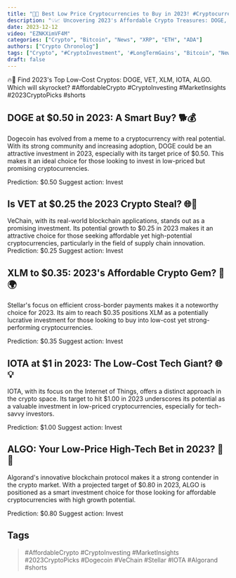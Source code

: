```yaml
---
title: "🚀🔥 Best Low Price Cryptocurrencies to Buy in 2023! #Cryptocurrencies #2023 #2024 #halving"
description: "💡📈 Uncovering 2023's Affordable Crypto Treasures: DOGE, VET, XLM, IOTA, ALGO. Find out which low-price cryptos are set to soar! #CryptoInvestment #2023Trends #BudgetCrypto #Dogecoin #VeChain #Stellar #IOTA #Algorand #shorts #MarketAnalysis"
date: 2023-12-12
video: "EZNKXimVF4M"
categories: ["Crypto", "Bitcoin", "News", "XRP", "ETH", "ADA"]
authors: ["Crypto Chronolog"]
tags: ["Crypto", "#CryptoInvestment", '#LongTermGains', "Bitcoin", "News", "Solana", "XRP", "ETH", "ADA"]
draft: false
---
```


🔥🌟 Find 2023's Top Low-Cost Cryptos: DOGE, VET, XLM, IOTA, ALGO. Which will skyrocket? #AffordableCrypto #CryptoInvesting #MarketInsights #2023CryptoPicks #shorts

## DOGE at $0.50 in 2023: A Smart Buy? 🐕💰

Dogecoin has evolved from a meme to a cryptocurrency with real potential. With its strong community and increasing adoption, DOGE could be an attractive investment in 2023, especially with its target price of $0.50. This makes it an ideal choice for those looking to invest in low-priced but promising cryptocurrencies.

Prediction: $0.50
Suggest action: Invest

## Is VET at $0.25 the 2023 Crypto Steal? 🌐🔗

VeChain, with its real-world blockchain applications, stands out as a promising investment. Its potential growth to $0.25 in 2023 makes it an attractive choice for those seeking affordable yet high-potential cryptocurrencies, particularly in the field of supply chain innovation.
Prediction: $0.25
Suggest action: Invest

## XLM to $0.35: 2023's Affordable Crypto Gem? 💫🌍

Stellar's focus on efficient cross-border payments makes it a noteworthy choice for 2023. Its aim to reach $0.35 positions XLM as a potentially lucrative investment for those looking to buy into low-cost yet strong-performing cryptocurrencies.

Prediction: $0.35
Suggest action: Invest

## IOTA at $1 in 2023: The Low-Cost Tech Giant? 🌐💡

IOTA, with its focus on the Internet of Things, offers a distinct approach in the crypto space. Its target to hit $1.00 in 2023 underscores its potential as a valuable investment in low-priced cryptocurrencies, especially for tech-savvy investors.

Prediction: $1.00
Suggest action: Invest

## ALGO: Your Low-Price High-Tech Bet in 2023? 🚀🔑

Algorand's innovative blockchain protocol makes it a strong contender in the crypto market. With a projected target of $0.80 in 2023, ALGO is positioned as a smart investment choice for those looking for affordable cryptocurrencies with high growth potential.

Prediction: $0.80
Suggest action: Invest

## Tags
> #AffordableCrypto #CryptoInvesting #MarketInsights #2023CryptoPicks #Dogecoin #VeChain #Stellar #IOTA #Algorand #shorts

